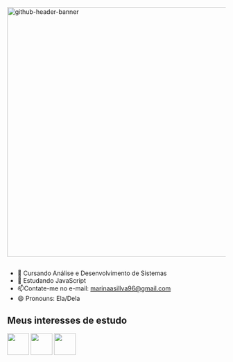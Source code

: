 <img width="2125" height="575" alt="github-header-banner" src="https://github.com/user-attachments/assets/d96cb179-90a3-45ba-b9fc-e14f9c9170d8" />

##

- 🔭 Cursando Análise e Desenvolvimento de Sistemas
- 🌱 Estudando JavaScript
- 📫Contate-me no e-mail: marinaasillva96@gmail.com
- 😄 Pronouns: Ela/Dela

##

## Meus interesses de estudo

<img src="https://cdn.jsdelivr.net/gh/devicons/devicon@latest/icons/javascript/javascript-original.svg" style="width: 50px; height: 50px;" /> <img src="https://cdn.jsdelivr.ly/gh/devicons/devicon@latest/icons/html5/html5-original.svg" style="width: 50px; height: 50px;" /> <img src="https://cdn.jsdelivr.net/gh/devicons/devicon@latest/icons/css3/css3-original.svg" style="width: 50px; height: 50px;" /> 

